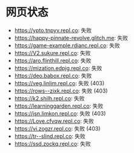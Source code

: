 # 网页状态
- https://ypto.tnpyv.repl.co: 失败
- https://happy-pinnate-revolve.glitch.me: 失败
- https://game-example.rdianc.repl.co: 失败
- https://V2.sukure.repl.co: 失败
- https://aro.flinthill.repl.co: 失败
- https://mization.edpjg.repl.co: 失败
- https://deo.babox.repl.co: 失败
- https://veg.linlim.repl.co: 失败 (403)
- https://rows--zixk.repl.co: 失败 (403)
- https://k2.shilh.repl.co: 失败
- https://learninggarden.repl.co: 失败
- https://jsn.limkon.repl.co: 失败 (403)
- https://Love.cfvqw.repl.co: 失败
- https://vi.zogzr.repl.co: 失败 (403)
- https://tr--slind.repl.co: 失败
- https://ssd.zockq.repl.co: 失败
